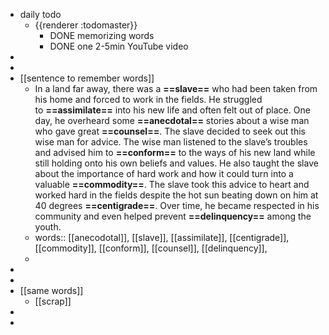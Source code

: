 - daily todo
	- {{renderer :todomaster}}
		- DONE memorizing words
		- DONE one 2-5min YouTube video
-
-
- [[sentence to remember words]]
	- In a land far away, there was a **==slave==** who had been taken from his home and forced to work in the fields. He struggled to **==assimilate==** into his new life and often felt out of place. One day, he overheard some **==anecdotal==** stories about a wise man who gave great **==counsel==**. The slave decided to seek out this wise man for advice. The wise man listened to the slave’s troubles and advised him to **==conform==** to the ways of his new land while still holding onto his own beliefs and values. He also taught the slave about the importance of hard work and how it could turn into a valuable **==commodity==**. The slave took this advice to heart and worked hard in the fields despite the hot sun beating down on him at 40 degrees **==centigrade==**. Over time, he became respected in his community and even helped prevent **==delinquency==** among the youth.
	- words:: [[anecodotal]], [[slave]], [[assimilate]], [[centigrade]], [[commodity]], [[conform]], [[counsel]], [[delinquency]],
	-
-
-
- [[same words]]
	- [[scrap]]
-
-
